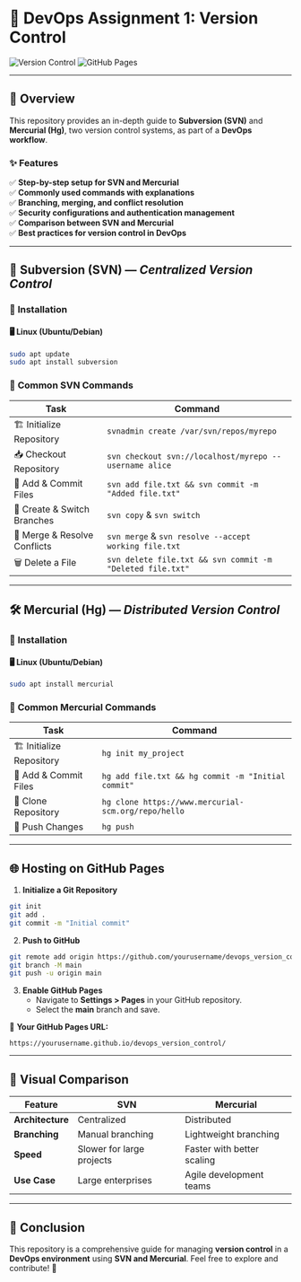 # 🚀 DevOps Assignment 1: Version Control

![Version Control](https://img.shields.io/badge/Version%20Control-SVN%20%7C%20Mercurial-blue.svg)
![GitHub Pages](https://img.shields.io/badge/Hosted%20on-GitHub%20Pages-orange.svg)

---

## 📌 Overview
This repository provides an in-depth guide to **Subversion (SVN)** and **Mercurial (Hg)**, two version control systems, as part of a **DevOps workflow**.

### ✨ Features
✅ **Step-by-step setup for SVN and Mercurial**  
✅ **Commonly used commands with explanations**  
✅ **Branching, merging, and conflict resolution**  
✅ **Security configurations and authentication management**  
✅ **Comparison between SVN and Mercurial**  
✅ **Best practices for version control in DevOps**  

---

## 🎯 Subversion (SVN) — *Centralized Version Control*
### 🔹 **Installation**
#### 🖥️ Linux (Ubuntu/Debian)
```bash
sudo apt update
sudo apt install subversion
```

### 🔹 **Common SVN Commands**
| Task | Command |
|---|---|
| 🏗 Initialize Repository | `svnadmin create /var/svn/repos/myrepo` |
| 📥 Checkout Repository | `svn checkout svn://localhost/myrepo --username alice` |
| 📄 Add & Commit Files | `svn add file.txt && svn commit -m "Added file.txt"` |
| 🔀 Create & Switch Branches | `svn copy` & `svn switch` |
| 🔄 Merge & Resolve Conflicts | `svn merge` & `svn resolve --accept working file.txt` |
| 🗑 Delete a File | `svn delete file.txt && svn commit -m "Deleted file.txt"` |

---

## 🛠 Mercurial (Hg) — *Distributed Version Control*
### 🔹 **Installation**
#### 🖥️ Linux (Ubuntu/Debian)
```bash
sudo apt install mercurial
```

### 🔹 **Common Mercurial Commands**
| Task | Command |
|---|---|
| 🏗 Initialize Repository | `hg init my_project` |
| 📄 Add & Commit Files | `hg add file.txt && hg commit -m "Initial commit"` |
| 🔁 Clone Repository | `hg clone https://www.mercurial-scm.org/repo/hello` |
| 🚀 Push Changes | `hg push` |

---

## 🌐 Hosting on GitHub Pages
1. **Initialize a Git Repository**
```bash
git init
git add .
git commit -m "Initial commit"
```
2. **Push to GitHub**
```bash
git remote add origin https://github.com/yourusername/devops_version_control.git
git branch -M main
git push -u origin main
```
3. **Enable GitHub Pages**
   - Navigate to **Settings > Pages** in your GitHub repository.
   - Select the **main** branch and save.

🔗 **Your GitHub Pages URL:**  
```
https://yourusername.github.io/devops_version_control/
```

---

## 🎨 Visual Comparison
| Feature | SVN | Mercurial |
|---|---|---|
| **Architecture** | Centralized | Distributed |
| **Branching** | Manual branching | Lightweight branching |
| **Speed** | Slower for large projects | Faster with better scaling |
| **Use Case** | Large enterprises | Agile development teams |

---

## 🚀 Conclusion
This repository is a comprehensive guide for managing **version control** in a **DevOps environment** using **SVN and Mercurial**. Feel free to explore and contribute! 🎉
